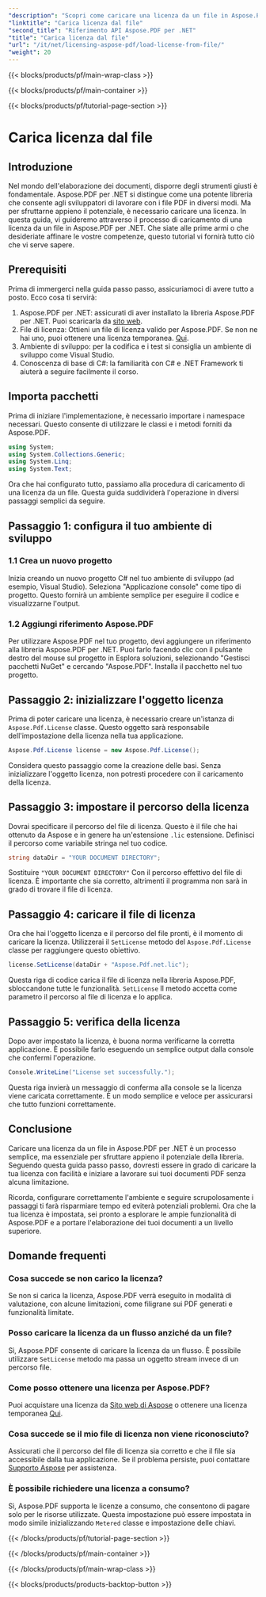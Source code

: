 ```yaml
---
"description": "Scopri come caricare una licenza da un file in Aspose.PDF per .NET con questa guida completa. Assicurati la piena funzionalità impostando correttamente la licenza."
"linktitle": "Carica licenza dal file"
"second_title": "Riferimento API Aspose.PDF per .NET"
"title": "Carica licenza dal file"
"url": "/it/net/licensing-aspose-pdf/load-license-from-file/"
"weight": 20
---
```


{{< blocks/products/pf/main-wrap-class >}}

{{< blocks/products/pf/main-container >}}

{{< blocks/products/pf/tutorial-page-section >}}

# Carica licenza dal file

## Introduzione

Nel mondo dell'elaborazione dei documenti, disporre degli strumenti giusti è fondamentale. Aspose.PDF per .NET si distingue come una potente libreria che consente agli sviluppatori di lavorare con i file PDF in diversi modi. Ma per sfruttarne appieno il potenziale, è necessario caricare una licenza. In questa guida, vi guideremo attraverso il processo di caricamento di una licenza da un file in Aspose.PDF per .NET. Che siate alle prime armi o che desideriate affinare le vostre competenze, questo tutorial vi fornirà tutto ciò che vi serve sapere.

## Prerequisiti

Prima di immergerci nella guida passo passo, assicuriamoci di avere tutto a posto. Ecco cosa ti servirà:

1. Aspose.PDF per .NET: assicurati di aver installato la libreria Aspose.PDF per .NET. Puoi scaricarla da [sito web](https://releases.aspose.com/pdf/net/).
2. File di licenza: Ottieni un file di licenza valido per Aspose.PDF. Se non ne hai uno, puoi ottenere una licenza temporanea. [Qui](https://purchase.aspose.com/temporary-license/).
3. Ambiente di sviluppo: per la codifica e i test si consiglia un ambiente di sviluppo come Visual Studio.
4. Conoscenza di base di C#: la familiarità con C# e .NET Framework ti aiuterà a seguire facilmente il corso.

## Importa pacchetti

Prima di iniziare l'implementazione, è necessario importare i namespace necessari. Questo consente di utilizzare le classi e i metodi forniti da Aspose.PDF.

```csharp
using System;
using System.Collections.Generic;
using System.Linq;
using System.Text;
```

Ora che hai configurato tutto, passiamo alla procedura di caricamento di una licenza da un file. Questa guida suddividerà l'operazione in diversi passaggi semplici da seguire.

## Passaggio 1: configura il tuo ambiente di sviluppo

### 1.1 Crea un nuovo progetto
Inizia creando un nuovo progetto C# nel tuo ambiente di sviluppo (ad esempio, Visual Studio). Seleziona "Applicazione console" come tipo di progetto. Questo fornirà un ambiente semplice per eseguire il codice e visualizzarne l'output.

### 1.2 Aggiungi riferimento Aspose.PDF
Per utilizzare Aspose.PDF nel tuo progetto, devi aggiungere un riferimento alla libreria Aspose.PDF per .NET. Puoi farlo facendo clic con il pulsante destro del mouse sul progetto in Esplora soluzioni, selezionando "Gestisci pacchetti NuGet" e cercando "Aspose.PDF". Installa il pacchetto nel tuo progetto.

## Passaggio 2: inizializzare l'oggetto licenza

Prima di poter caricare una licenza, è necessario creare un'istanza di `Aspose.Pdf.License` classe. Questo oggetto sarà responsabile dell'impostazione della licenza nella tua applicazione.

```csharp
Aspose.Pdf.License license = new Aspose.Pdf.License();
```

Considera questo passaggio come la creazione delle basi. Senza inizializzare l'oggetto licenza, non potresti procedere con il caricamento della licenza.

## Passaggio 3: impostare il percorso della licenza

Dovrai specificare il percorso del file di licenza. Questo è il file che hai ottenuto da Aspose e in genere ha un'estensione `.lic` estensione. Definisci il percorso come variabile stringa nel tuo codice.

```csharp
string dataDir = "YOUR DOCUMENT DIRECTORY";
```

Sostituire `"YOUR DOCUMENT DIRECTORY"` Con il percorso effettivo del file di licenza. È importante che sia corretto, altrimenti il programma non sarà in grado di trovare il file di licenza.

## Passaggio 4: caricare il file di licenza

Ora che hai l'oggetto licenza e il percorso del file pronti, è il momento di caricare la licenza. Utilizzerai il `SetLicense` metodo del `Aspose.Pdf.License` classe per raggiungere questo obiettivo.

```csharp
license.SetLicense(dataDir + "Aspose.Pdf.net.lic");
```

Questa riga di codice carica il file di licenza nella libreria Aspose.PDF, sbloccandone tutte le funzionalità. `SetLicense` Il metodo accetta come parametro il percorso al file di licenza e lo applica.

## Passaggio 5: verifica della licenza

Dopo aver impostato la licenza, è buona norma verificarne la corretta applicazione. È possibile farlo eseguendo un semplice output dalla console che confermi l'operazione.

```csharp
Console.WriteLine("License set successfully.");
```

Questa riga invierà un messaggio di conferma alla console se la licenza viene caricata correttamente. È un modo semplice e veloce per assicurarsi che tutto funzioni correttamente.

## Conclusione

Caricare una licenza da un file in Aspose.PDF per .NET è un processo semplice, ma essenziale per sfruttare appieno il potenziale della libreria. Seguendo questa guida passo passo, dovresti essere in grado di caricare la tua licenza con facilità e iniziare a lavorare sui tuoi documenti PDF senza alcuna limitazione.

Ricorda, configurare correttamente l'ambiente e seguire scrupolosamente i passaggi ti farà risparmiare tempo ed eviterà potenziali problemi. Ora che la tua licenza è impostata, sei pronto a esplorare le ampie funzionalità di Aspose.PDF e a portare l'elaborazione dei tuoi documenti a un livello superiore.

## Domande frequenti

### Cosa succede se non carico la licenza?  
Se non si carica la licenza, Aspose.PDF verrà eseguito in modalità di valutazione, con alcune limitazioni, come filigrane sui PDF generati e funzionalità limitate.

### Posso caricare la licenza da un flusso anziché da un file?  
Sì, Aspose.PDF consente di caricare la licenza da un flusso. È possibile utilizzare `SetLicense` metodo ma passa un oggetto stream invece di un percorso file.

### Come posso ottenere una licenza per Aspose.PDF?  
Puoi acquistare una licenza da [Sito web di Aspose](https://purchase.aspose.com/buy) o ottenere una licenza temporanea [Qui](https://purchase.aspose.com/temporary-license/).

### Cosa succede se il mio file di licenza non viene riconosciuto?  
Assicurati che il percorso del file di licenza sia corretto e che il file sia accessibile dalla tua applicazione. Se il problema persiste, puoi contattare [Supporto Aspose](https://forum.aspose.com/c/pdf/10) per assistenza.

### È possibile richiedere una licenza a consumo?  
Sì, Aspose.PDF supporta le licenze a consumo, che consentono di pagare solo per le risorse utilizzate. Questa impostazione può essere impostata in modo simile inizializzando `Metered` classe e impostazione delle chiavi.

{{< /blocks/products/pf/tutorial-page-section >}}

{{< /blocks/products/pf/main-container >}}

{{< /blocks/products/pf/main-wrap-class >}}

{{< blocks/products/products-backtop-button >}}